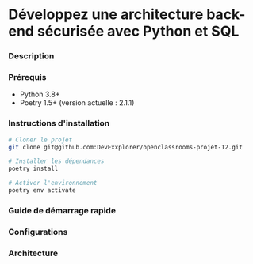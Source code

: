 # Développez une architecture back-end sécurisée avec Python et SQL

### Description

### Prérequis
- Python 3.8+
- Poetry 1.5+ (version actuelle : 2.1.1)

### Instructions d'installation
```bash
# Cloner le projet
git clone git@github.com:DevExxplorer/openclassrooms-projet-12.git

# Installer les dépendances
poetry install

# Activer l'environnement
poetry env activate
```

### Guide de démarrage rapide

### Configurations

### Architecture